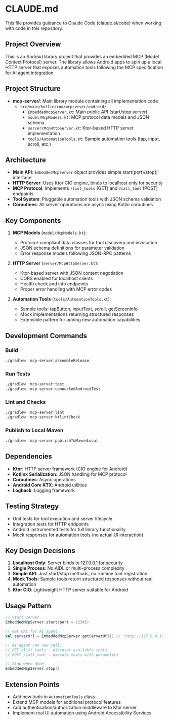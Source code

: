 # CLAUDE.md

This file provides guidance to Claude Code (claude.ai/code) when working with code in this repository.

## Project Overview

This is an Android library project that provides an embedded MCP (Model Context Protocol) server. The library allows Android apps to spin up a local HTTP server that exposes automation tools following the MCP specification for AI agent integration.

## Project Structure

- **mcp-server/**: Main library module containing all implementation code
  - `src/main/kotlin/com/mcpserver/android/`:
    - `EmbeddedMcpServer.kt`: Main public API (start/stop server)
    - `model/McpModels.kt`: MCP protocol data models and JSON schema
    - `server/McpHttpServer.kt`: Ktor-based HTTP server implementation
    - `tools/AutomationTools.kt`: Sample automation tools (tap, input, scroll, etc.)

## Architecture

- **Main API**: `EmbeddedMcpServer` object provides simple start(port)/stop() interface
- **HTTP Server**: Uses Ktor CIO engine, binds to localhost only for security
- **MCP Protocol**: Implements `/list_tools` (GET) and `/call_tool` (POST) endpoints
- **Tool System**: Pluggable automation tools with JSON schema validation
- **Coroutines**: All server operations are async using Kotlin coroutines

## Key Components

1. **MCP Models** (`model/McpModels.kt`):
   - Protocol-compliant data classes for tool discovery and invocation
   - JSON schema definitions for parameter validation
   - Error response models following JSON-RPC patterns

2. **HTTP Server** (`server/McpHttpServer.kt`):
   - Ktor-based server with JSON content negotiation
   - CORS enabled for localhost clients
   - Health check and info endpoints
   - Proper error handling with MCP error codes

3. **Automation Tools** (`tools/AutomationTools.kt`):
   - Sample tools: tapButton, inputText, scroll, getScreenInfo
   - Mock implementations returning structured responses
   - Extensible pattern for adding new automation capabilities

## Development Commands

### Build
```bash
./gradlew :mcp-server:assembleRelease
```

### Run Tests
```bash
./gradlew :mcp-server:test
./gradlew :mcp-server:connectedAndroidTest
```

### Lint and Checks
```bash
./gradlew :mcp-server:lint
./gradlew :mcp-server:ktlintCheck
```

### Publish to Local Maven
```bash
./gradlew :mcp-server:publishToMavenLocal
```

## Dependencies

- **Ktor**: HTTP server framework (CIO engine for Android)
- **Kotlinx Serialization**: JSON handling for MCP protocol
- **Coroutines**: Async operations
- **Android Core KTX**: Android utilities
- **Logback**: Logging framework

## Testing Strategy

- Unit tests for tool execution and server lifecycle
- Integration tests for HTTP endpoints
- Android instrumented tests for full library functionality
- Mock responses for automation tools (no actual UI interaction)

## Key Design Decisions

1. **Localhost Only**: Server binds to 127.0.0.1 for security
2. **Single Process**: No AIDL or multi-process complexity
3. **Simple API**: Just start/stop methods, no runtime tool registration
4. **Mock Tools**: Sample tools return structured responses without real automation
5. **Ktor CIO**: Lightweight HTTP server suitable for Android

## Usage Pattern

```kotlin
// Start server
EmbeddedMcpServer.start(port = 12345)

// Get URL for AI agent
val serverUrl = EmbeddedMcpServer.getServerUrl() // "http://127.0.0.1:12345"

// AI agent can now call:
// GET /list_tools - discover available tools
// POST /call_tool - execute tools with parameters

// Stop when done
EmbeddedMcpServer.stop()
```

## Extension Points

- Add new tools in `AutomationTools` class
- Extend MCP models for additional protocol features
- Add authentication/authorization middleware to Ktor server
- Implement real UI automation using Android Accessibility Services
